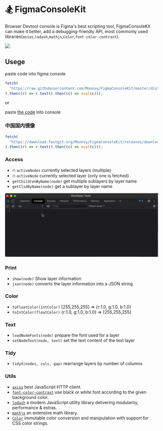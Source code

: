 # 🏂 FigmaConsoleKit

Browser Devtool console is Figma's best scripting tool, FigmaConsoleKit can make it better, add a debugging-friendly API, most commonly used libraries(`axios`,`lodash`,`mathjs`,`Color`,`font-color-contrast`).

<img width="486px" src="https://user-images.githubusercontent.com/82231420/122532535-31205e80-d053-11eb-8d2c-af5bb0c8d028.gif"/>

## Usege

paste code into figma console

```js
fetch(
  "https://raw.githubusercontent.com/Moonvy/FigmaConsoleKit/master/dist/FigmaConsoleKit.js?v1.1.0"
).then((r) => r.text().then((c) => eval(c)));
```

or

paste [the code](dist/FigmaConsoleKit.js) into console


### 中国国内镜像
```js
fetch(
  "https://download.fastgit.org/Moonvy/FigmaConsoleKit/releases/download/v1.1.0/FigmaConsoleKit.js"
).then((r) => r.text().then((c) => eval(c)));
```

### Access

- 🔥 `activeNodes` currently selected layers (multiple)
- 🔥 `activeNode` currently selected layer (only one is fetched)
- `getChildrenByName(node)` get multiple sublayers by layer name
- `getClidByName(node)` get a sublayer by layer name

![](./shot/shot.gif)

### Print

- `show(node)`  Show layer information
- `json(node)` converts the layer information into a JSON string

### Color

- `toFloatColor(intColor)`  [255,255,255] => {r:1.0, g:1.0, b:1.0}
- `toIntColor(floatColor)`  {r:1.0, g:1.0, b:1.0} => [255,255,255]

### Text

- `loadNodeFonts(node)` prepare the font used for a layer
- `setNodeText(node, text)` set the text content of the text layer

### Tidy

- `tidyX(nodes, cols, gap)`  rearrange layers by number of columns

### Utils

- [`axios`](https://github.com/axios/axios) best JavaScript HTTP client.
- [`font-color-contrast`](https://github.com/russoedu/font-color-contrast#readme) use black or white font according to the given background color.
- [`lodash`](https://github.com/lodash/lodash) a modern JavaScript utility library delivering modularity, performance & extras.
- [`mathjs`](https://mathjs.org/) an extensive math library.
- [`Color`](https://github.com/Qix-/color#readme) immutable color conversion and manipulation with support for CSS color strings.

